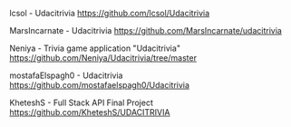 lcsol - Udacitrivia
https://github.com/lcsol/Udacitrivia

MarsIncarnate - Udacitrivia
https://github.com/MarsIncarnate/udacitrivia

Neniya - Trivia game application "Udacitrivia"
https://github.com/Neniya/Udacitrivia/tree/master

mostafaElspagh0 - Udacitrivia
https://github.com/mostafaelspagh0/Udacitrivia

KheteshS - Full Stack API Final Project
https://github.com/KheteshS/UDACITRIVIA